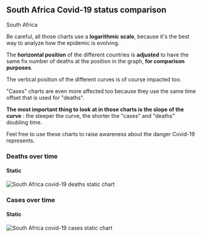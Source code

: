 ## South Africa Covid-19 status comparison 

South Africa



Be careful, all those charts use a **logarithmic scale**, because it's the best way to analyze how the epidemic is evolving.
 
The **horizontal position** of the different countries is **adjusted** to have the same fix number of deaths at the position in the graph, **for comparison purposes**.

The vertical position of the different curves is of course impacted too.

"Cases" charts are even more affected too because they use the same time offset that is used for "deaths".

**The most important thing to look at in those charts is the slope of the curve** : the steeper the curve, the shorter the "cases" and "deaths" doubling time.

Feel free to use these charts to raise awareness about the danger Covid-19 represents. 


 
### Deaths over time
 
#### Static
![South Africa covid-19 deaths static chart](https://raw.githubusercontent.com/madlag/coronavirus_study/master/notebooks/graphs/2020-03-31/countries/South_Africa/2020-03-31_South_Africa_deaths.png "South Africa covid-19 deaths static chart")   

 
### Cases over time
 
#### Static
![South Africa covid-19 cases static chart](https://raw.githubusercontent.com/madlag/coronavirus_study/master/notebooks/graphs/2020-03-31/countries/South_Africa/2020-03-31_South_Africa_cases.png "South Africa covid-19 cases static chart")   

